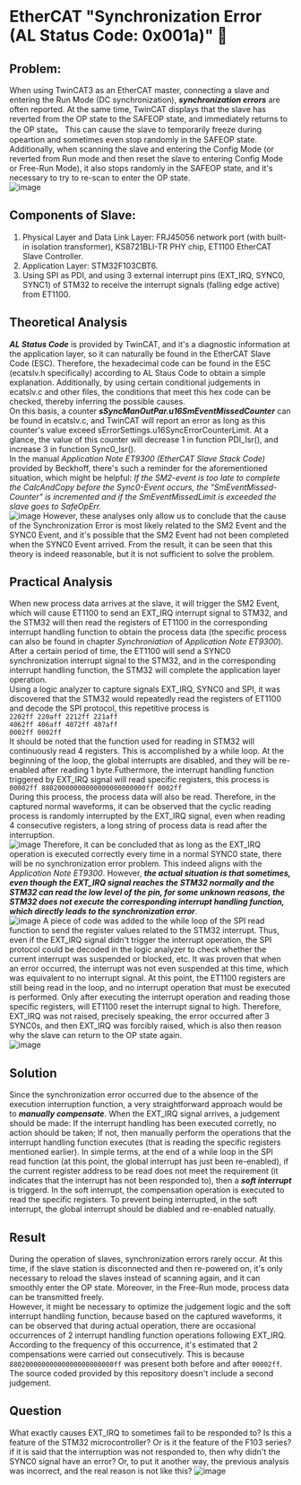 # EtherCAT "Synchronization Error (AL Status Code: 0x001a)" 🤔

<!--
**Huang-Zhendong25/Huang-Zhendong25** is a ✨ _special_ ✨ repository because its `README.md` (this file) appears on your GitHub profile.

Here are some ideas to get you started:

- 🔭 I’m currently working on ...
- 🌱 I’m currently learning ...
- 👯 I’m looking to collaborate on ...
- 🤔 I’m looking for help with ...
- 💬 Ask me about ...
- 📫 How to reach me: ...
- 😄 Pronouns: ...
- ⚡ Fun fact: ...
-->
## Problem:
When using TwinCAT3 as an EtherCAT master, connecting a slave and entering the Run Mode (DC synchronization), ***synchronization errors*** are often reported. At the same time, TwinCAT displays that the slave has reverted from the OP state to the SAFEOP state, and immediately returns to the OP state。 This can cause the slave to temporarily freeze during opeartion and sometimes even stop randomly in the SAFEOP state. Additionally, when scanning the slave and entering the Config Mode (or reverted from Run mode and then reset the slave to entering Config Mode or Free-Run Mode), it also stops randomly in the SAFEOP state, and it's necessary to try to re-scan to enter the OP state.<br>
![image](https://github.com/Huang-Zhendong25/Huang-Zhendong25/blob/main/pictures/Sychronization%20error.png?raw=true)
## Components of Slave:
1. Physical Layer and Data Link Layer: FRJ45056 network port (with built-in isolation transformer), KS8721BLI-TR PHY chip, ET1100 EtherCAT Slave Controller.
2. Application Layer: STM32F103CBT6.
3. Using SPI as PDI, and using 3 external interrupt pins (EXT_IRQ, SYNC0, SYNC1) of STM32 to receive the interrupt signals (falling edge active) from ET1100.
## Theoretical Analysis
***AL Status Code*** is provided by TwinCAT, and it's a diagnostic information at the application layer, so it can naturally be found in the EtherCAT Slave Code (ESC). Therefore, the hexadecimal code can be found in the ESC (ecatslv.h specifically) according to AL Staus Code to obtain a simple explanation. Additionally, by using certain conditional judgements in ecatslv.c and other files, the conditions that meet this hex code can be checked, thereby inferring the possible causes.<br>
On this basis, a counter ***sSyncManOutPar.u16SmEventMissedCounter*** can be found in ecatslv.c, and TwinCAT will report an error as long as this counter's value exceed sErrorSettings.u16SyncErrorCounterLimit. At a glance, the value of this counter will decrease 1 in function PDI_Isr(), and increase 3 in function Sync0_Isr(). <br>
In the manual *Application Note ET9300 (EtherCAT Slave Stack Code)* provided by Beckhoff, there's such a reminder for the aforementioned situation, which might be helpful: *If the SM2-event is too late to complete the CalcAndCopy before the Sync0-Event occurs, the "SmEventMissed-Counter" is incremented and if the SmEventMissedLimit is exceeded the slave goes to SafeOpErr.*<br>
![image](https://github.com/Huang-Zhendong25/Huang-Zhendong25/blob/main/pictures/SM_Sync0_Synchronization.png?raw=true)
However, these analyses only allow us to conclude that the cause of the Synchronization Error is most likely related to the SM2 Event and the SYNC0 Event, and it's possible that the SM2 Event had not been completed when the SYNC0 Event arrived. From the result, it can be seen that this theory is indeed reasonable, but it is not sufficient to solve the problem.<br>
## Practical Analysis
When new process data arrives at the slave, it will trigger the SM2 Event, which will cause ET1100 to send an EXT_IRQ interrupt signal to STM32, and the STM32 will then read the registers of ET1100 in the corresponding interrupt handling function to obtain the process data (the specific process can also be found in chapter *Synchroniation* of *Application Note ET9300*). After a certain period of time, the ET1100 will send a SYNC0 synchronization interrupt signal to the STM32, and in the corresponding interrupt handling function, the STM32 will complete the application layer operation.<br>
Using a logic analyzer to capture signals EXT_IRQ, SYNC0 and SPI, it was discovered that the STM32 would repeatedly read the registers of ET1100 and decode the SPI protocol, this repetitive process is <br>`2202ff 220aff 2212ff 221aff` <br>`4062ff 406aff 4072ff 407aff` <br>`0002ff 0002ff`<br>
It should be noted that the function used for reading in STM32 will continuously read 4 registers. This is accomplished by a while loop. At the beginning of the loop, the global interrupts are disabled, and they will be re-enabled after reading 1 byte.Futhermore, the interrupt handling function triggered by EXT_IRQ signal will read specific registers, this process is <br>`00002ff 88020000000000000000000000ff 0002ff`<br>During this process, the process data will also be read. Therefore, in the captured normal waveforms, it can be observed that the cyclic reading process is randomly interrupted by the EXT_IRQ signal, even when reading 4 consecutive registers, a long string of process data is read after the interruption.<br>
![image](https://github.com/Huang-Zhendong25/Huang-Zhendong25/blob/main/pictures/EXT_IRQ.png?raw=true)
Therefore, it can be concluded that as long as the EXT_IRQ operation is executed correctly every time in a normal SYNC0 state, there will be no synchronization error problem. This indeed aligns with the *Application Note ET9300*. However, ***the actual situation is that sometimes, even though the EXT_IRQ signal reaches the STM32 normally and the STM32 can read the low level of the pin, for some unknown reasons, the STM32 does not execute the corresponding interrupt handling function, which directly leads to the synchronization error***.<br>
![image](https://github.com/Huang-Zhendong25/Huang-Zhendong25/blob/main/pictures/Error%20EXT_IRQ.png?raw=true)
A piece of code was added to the while loop of the SPI read function to send the register values related to the STM32 interrupt. Thus, even if the EXT_IRQ signal didn't trigger the interrupt operation, the SPI protocol could be decoded in the logic analyzer to check whether the current interrupt was suspended or blocked, etc. It was proven that when an error occurred, the interrupt was not even suspended at this time, which was equivalent to no interrupt signal. At this point, the ET1100 registers are still being read in the loop, and no interrupt operation that must be executed is performed. Only after executing the interrupt operation and reading those specific registers, will ET1100 reset the interrupt signal to high. Therefore, EXT_IRQ was not raised, precisely speaking, the error occurred after 3 SYNC0s, and then EXT_IRQ was forcibly raised, which is also then reason why the slave can return to the OP state again.<br>
![image](https://github.com/Huang-Zhendong25/Huang-Zhendong25/blob/main/pictures/Error%20EXT_IRQ2.png?raw=true)
## Solution
Since the synchronization error occurred due to the absence of the execution interruption function, a very straightforward approach would be to ***manually compensate***. When the EXT_IRQ signal arrives, a judgement should be made: If the interrupt handling has been executed corretly, no action should be taken; If not, then manually perform the operations that the interrupt handling function executes (that is reading the specific registers mentioned earlier). In simple terms, at the end of a while loop in the SPI read function (at this point, the global interrupt has just been re-enabled), if the current register address to be read does not meet the requirement (it indicates that the interrupt has not been responded to), then a ***soft interrupt*** is triggerd. In the soft interrupt, the compensation operation is executed to read the specific registers. To prevent being interrupted, in the soft interrupt, the global interrupt should be diabled and re-enabled natually.<br>
## Result
During the operation of slaves, synchronization errors rarely occur. At this time, if the slave station is disconnected and then re-powered on, it's only necessary to reload the slaves instead of scanning again, and it can smoothly enter the OP state. Moreover, in the Free-Run mode, process data can be transmitted freely.<br>
However, it might be necessary to optimize the judgement logic and the soft interrupt handling function, because based on the captured waveforms, it can be observed that during actual operation, there are occasional occurrences of 2 interrupt handling function operations following EXT_IRQ. According to the frequency of this occurrence, it's estimated that 2 compensations were carried out consecutively. This is because `88020000000000000000000000ff` was present both before and after `00002ff`. The source coded provided by this repository doesn't include a second judgement.<br>
## Question
What exactly causes EXT_IRQ to sometimes fail to be responded to? Is this a feature of the STM32 microcontroller? Or is it the feature of the F103 series? if it is said that the interruption was not responded to, then why didn't the SYNC0 signal have an error? Or, to put it another way, the previous analysis was incorrect, and the real reason is not like this?
![image](https://github.com/Huang-Zhendong25/Huang-Zhendong25/blob/main/pictures/Read_twice.png?raw=true)
